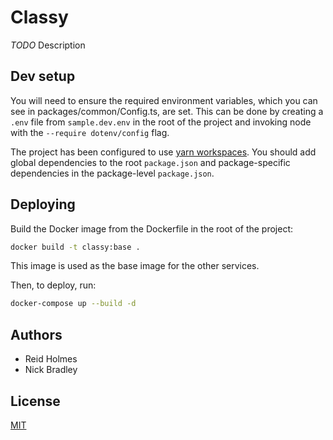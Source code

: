 # Classy

_TODO_ Description

## Dev setup
You will need to ensure the required environment variables, which you can see in packages/common/Config.ts, are set.
This can be done by creating a `.env` file from `sample.dev.env` in the root of the project and invoking node with the `--require dotenv/config` flag.

The project has been configured to use [yarn workspaces](https://yarnpkg.com/lang/en/docs/workspaces/#toc-how-to-use-it).
You should add global dependencies to the root `package.json` and package-specific dependencies in the package-level `package.json`.

## Deploying
Build the Docker image from the Dockerfile in the root of the project:
```bash
docker build -t classy:base .
```
This image is used as the base image for the other services.

Then, to deploy, run:
```bash
docker-compose up --build -d
```

## Authors

- Reid Holmes
- Nick Bradley

## License

[MIT](LICENSE)
